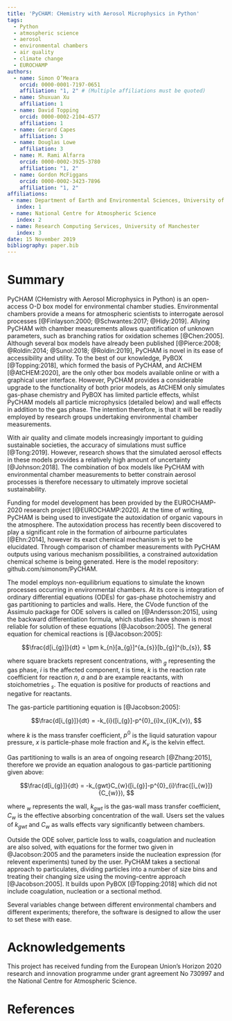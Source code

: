 ```yaml
---
title: 'PyCHAM: CHemistry with Aerosol Microphysics in Python'
tags:
  - Python
  - atmospheric science
  - aerosol
  - environmental chambers
  - air quality
  - climate change
  - EUROCHAMP
authors:
  - name: Simon O’Meara
    orcid: 0000-0001-7197-0651
    affiliation: "1, 2" # (Multiple affiliations must be quoted)
  - name: Shuxuan Xu
    affiliation: 1
  - name: David Topping
    orcid: 0000-0002-2104-4577
    affiliation: 1
  - name: Gerard Capes
    affiliation: 3
  - name: Douglas Lowe
    affiliation: 3
  - name: M. Rami Alfarra
    orcid: 0000-0002-3925-3780
    affiliation: "1, 2"
  - name: Gordon McFiggans
    orcid: 0000-0002-3423-7896
    affiliation: "1, 2"
affiliations:
 - name: Department of Earth and Environmental Sciences, University of Manchester
   index: 1
 - name: National Centre for Atmospheric Science
   index: 2
 - name: Research Computing Services, University of Manchester
   index: 3
date: 15 November 2019
bibliography: paper.bib
---
```


# Summary

PyCHAM (CHemistry with Aerosol Microphysics in Python) is an open-access O-D box model for environmental chamber studies.  Environmental chambers provide a means for atmospheric scientists to interrogate aerosol processes [@Finlayson:2000; @Schwantes:2017; @Hidy:2019].  Allying PyCHAM with chamber measurements allows quantification of unknown parameters, such as branching ratios for oxidation schemes [@Chen:2005].  Although several box models have already been published [@Pierce:2008; @Roldin:2014; @Sunol:2018; @Roldin:2019], PyCHAM is novel in its ease of accessibility and utility.  To the best of our knowledge, PyBOX [@Topping:2018], which formed the basis of PyCHAM, and AtCHEM [@AtCHEM:2020], are the only other box models available online or with a graphical user interface.  However, PyCHAM provides a considerable upgrade to the functionality of both prior models, as AtCHEM only simulates gas-phase chemistry and PyBOX has limited particle effects, whilst PyCHAM models all particle microphysics (detailed below) and wall effects in addition to the gas phase.  The intention therefore, is that it will be readily employed by research groups undertaking environmental chamber measurements.

With air quality and climate models increasingly important to guiding sustainable societies, the accuracy of simulations must suffice [@Tong:2019].  However, research shows that the simulated aerosol effects in these models provides a relatively high amount of uncertainty [@Johnson:2018].  The combination of box models like PyCHAM with environmental chamber measurements to better constrain aerosol processes is therefore necessary to ultimately improve societal sustainability.

Funding for model development has been provided by the EUROCHAMP-2020 research project [@EUROCHAMP:2020].  At the time of writing, PyCHAM is being used to investigate the autoxidation of organic vapours in the atmosphere.  The autoxidation process has recently been discovered to play a significant role in the formation of airbourne particulates [@Ehn:2014], however its exact chemical mechanism is yet to be elucidated.  Through comparison of chamber measurements with PyCHAM outputs using various mechanism possibilities, a constrained autoxidation chemical scheme is being generated.  Here is the model repository: github.com/simonom/PyCHAM.

The model employs non-equilibrium equations to simulate the known processes occurring in environmental chambers.  At its core is integration of ordinary differential equations (ODEs) for gas-phase photochemistry and gas partitioning to particles and walls.  Here, the CVode function of the Assimulo package for ODE solvers is called on [@Andersson:2015], using the backward differentiation formula, which studies have shown is most reliable for solution of these equations [@Jacobson:2005].  The general equation for chemical reactions is [@Jacobson:2005]: 

$$\frac{d[i_{g}]}{dt} = \pm k_{n}[a_{g}]^{a_{s}}[b_{g}]^{b_{s}},
$$

where square brackets represent concentrations, with $_{g}$ representing the gas phase, $i$ is the affected component, $t$ is time, $k$ is the reaction rate coefficient for reaction $n$, $a$ and $b$ are example reactants, with stoichometries $_{s}$.  The equation is positive for products of reactions and negative for reactants.

The gas-particle partitioning equation is [@Jacobson:2005]:

$$\frac{d[i_{g}]}{dt} = -k_{i}([i_{g}]-p^{0}_{i}x_{i}K_{v}),
$$

where $k$ is the mass transfer coefficient, $p^{0}$ is the liquid saturation vapour pressure, $x$ is particle-phase mole fraction and $K_{v}$ is the kelvin effect.

Gas partitioning to walls is an area of ongoing research [@Zhang:2015], therefore we provide an equation analogous to gas-particle partitioning given above:

$$\frac{d[i_{g}]}{dt} = -k_{gwt}C_{w}([i_{g}]-p^{0}_{i}\frac{[i_{w}]}{C_{w}}),
$$

where $_{w}$ represents the wall, $k_{gwt}$ is the gas-wall mass transfer coefficient, $C_{w}$ is the effective absorbing concentration of the wall.  Users set the values of $k_{gwt}$ and $C_{w}$ as walls effects vary significantly between chambers.

Outside the ODE solver, particle loss to walls, coagulation and nucleation are also solved, with equations for the former two given in @Jacobson:2005 and the parameters inside the nucleation expression (for relevent experiments) tuned by the user.  PyCHAM takes a sectional approach to particulates, dividing particles into a number of size bins and treating their changing size using the moving-centre approach [@Jacobson:2005].  It builds upon PyBOX [@Topping:2018] which did not include coagulation, nucleation or a sectional method.

Several variables change between different environmental chambers and different experiments; therefore, the software is designed to allow the user to set these with ease.

# Acknowledgements

This project has received funding from the European Union’s Horizon 2020 research and innovation programme under grant agreement No 730997 and the National Centre for Atmospheric Science.

# References
